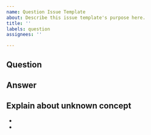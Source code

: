 ```yaml
---
name: Question Issue Template
about: Describe this issue template's purpose here.
title: ''
labels: question
assignees: ''

---
```


**Question**
---

**Answer**
---

**Explain about unknown concept**
---
- 
-
